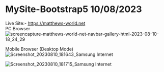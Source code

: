 # MySite-Bootstrap5 10/08/2023

Live Site:- https://matthews-world.net  
PC Browser 
![screencapture-matthews-world-net-navbar-gallery-html-2023-08-10-18_24_29](https://github.com/MatthewDelong/MySite-Bootstrap5/assets/1036327/ac472655-2e56-4a80-990d-fcf1ecd4e7ab)




Mobile Browser  (Desktop Mode)
![Screenshot_20230810_181643_Samsung Internet](https://github.com/MatthewDelong/MySite-Bootstrap5/assets/1036327/bc9cd756-a537-44e1-9348-1f3f66cab546)


![Screenshot_20230810_181715_Samsung Internet](https://github.com/MatthewDelong/MySite-Bootstrap5/assets/1036327/542c0261-9eb5-46f0-9fd6-8fcd0ac8028b)




